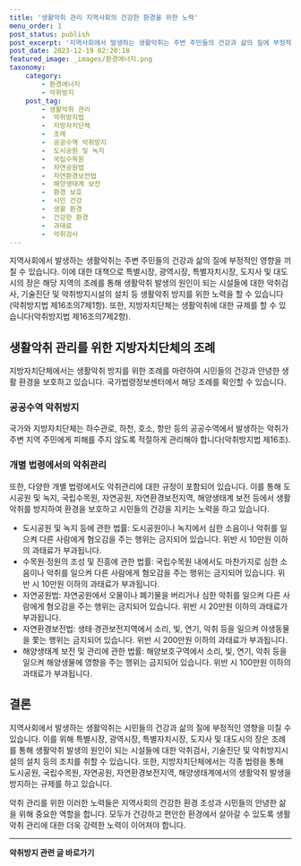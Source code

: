 ```yaml
---
title: '생활악취 관리 지역사회의 건강한 환경을 위한 노력'
menu_order: 1
post_status: publish
post_excerpt: '지역사회에서 발생하는 생활악취는 주변 주민들의 건강과 삶의 질에 부정적인 영향을 끼칠 수 있습니다. 이에 대한 대책으로 특별시장, 광역시장, 특별자치시장, 도지사 및 대도시의 장은 해당 지역의 조례를 통해 생활악취 발생의 원인이 되는 시설들에 대한 악취검사, 기술진단 및 악취방지시설의 설치 등 생활악취 방지를 위한 노력을 할 수 있습니다 악취방지법 제16조의7제1항 . 또한, 지방자치단체는 생활악취에 대한 규제를 할 수 있습니다 악취방지법 제16조의7제2항 .'
post_date: 2023-12-19 02:20:18
featured_image: _images/환경에너지.png
taxonomy:
    category:
        - 환경에너지
        - 악취방지
    post_tag:
        - 생활악취 관리
        -  악취방지법
        -  지방자치단체
        -  조례
        -  공공수역 악취방지
        -  도시공원 및 녹지
        -  국립수목원
        -  자연공원법
        -  자연환경보전법
        -  해양생태계 보전
        -  환경 보호
        -  시민 건강
        -  생활 환경
        -  건강한 환경
        -  과태료
        -  악취검사
---
```



지역사회에서 발생하는 생활악취는 주변 주민들의 건강과 삶의 질에 부정적인 영향을 끼칠 수 있습니다. 이에 대한 대책으로 특별시장, 광역시장, 특별자치시장, 도지사 및 대도시의 장은 해당 지역의 조례를 통해 생활악취 발생의 원인이 되는 시설들에 대한 악취검사, 기술진단 및 악취방지시설의 설치 등 생활악취 방지를 위한 노력을 할 수 있습니다(악취방지법 제16조의7제1항). 또한, 지방자치단체는 생활악취에 대한 규제를 할 수 있습니다(악취방지법 제16조의7제2항).

## 생활악취 관리를 위한 지방자치단체의 조례
지방자치단체에서는 생활악취 방지를 위한 조례를 마련하여 시민들의 건강과 안녕한 생활 환경을 보호하고 있습니다. 국가법령정보센터에서 해당 조례를 확인할 수 있습니다.

### 공공수역 악취방지
국가와 지방자치단체는 하수관로, 하천, 호소, 항만 등의 공공수역에서 발생하는 악취가 주변 지역 주민에게 피해를 주지 않도록 적절하게 관리해야 합니다(악취방지법 제16조).

### 개별 법령에서의 악취관리
또한, 다양한 개별 법령에서도 악취관리에 대한 규정이 포함되어 있습니다. 이를 통해 도시공원 및 녹지, 국립수목원, 자연공원, 자연환경보전지역, 해양생태계 보전 등에서 생활악취를 방지하여 환경을 보호하고 시민들의 건강을 지키는 노력을 하고 있습니다.

- 도시공원 및 녹지 등에 관한 법률: 도시공원이나 녹지에서 심한 소음이나 악취를 일으켜 다른 사람에게 혐오감을 주는 행위는 금지되어 있습니다. 위반 시 10만원 이하의 과태료가 부과됩니다.
- 수목원·정원의 조성 및 진흥에 관한 법률: 국립수목원 내에서도 마찬가지로 심한 소음이나 악취를 일으켜 다른 사람에게 혐오감을 주는 행위는 금지되어 있습니다. 위반 시 10만원 이하의 과태료가 부과됩니다.
- 자연공원법: 자연공원에서 오물이나 폐기물을 버리거나 심한 악취를 일으켜 다른 사람에게 혐오감을 주는 행위는 금지되어 있습니다. 위반 시 20만원 이하의 과태료가 부과됩니다.
- 자연환경보전법: 생태·경관보전지역에서 소리, 빛, 연기, 악취 등을 일으켜 야생동물을 쫓는 행위는 금지되어 있습니다. 위반 시 200만원 이하의 과태료가 부과됩니다.
- 해양생태계 보전 및 관리에 관한 법률: 해양보호구역에서 소리, 빛, 연기, 악취 등을 일으켜 해양생물에 영향을 주는 행위는 금지되어 있습니다. 위반 시 100만원 이하의 과태료가 부과됩니다.

## 결론
지역사회에서 발생하는 생활악취는 시민들의 건강과 삶의 질에 부정적인 영향을 미칠 수 있습니다. 이를 위해 특별시장, 광역시장, 특별자치시장, 도지사 및 대도시의 장은 조례를 통해 생활악취 발생의 원인이 되는 시설들에 대한 악취검사, 기술진단 및 악취방지시설의 설치 등의 조치를 취할 수 있습니다. 또한, 지방자치단체에서는 각종 법령을 통해 도시공원, 국립수목원, 자연공원, 자연환경보전지역, 해양생태계에서의 생활악취 발생을 방지하는 규제를 하고 있습니다.

악취 관리를 위한 이러한 노력들은 지역사회의 건강한 환경 조성과 시민들의 안녕한 삶을 위해 중요한 역할을 합니다. 모두가 건강하고 편안한 환경에서 살아갈 수 있도록 생활악취 관리에 대한 더욱 강력한 노력이 이어져야 합니다.
<!-- wp:separator -->
<hr class="wp-block-separator has-alpha-channel-opacity"/>
<!-- /wp:separator -->

<!-- wp:group {"backgroundColor":"base","layout":{"type":"constrained"}} -->
<div class="wp-block-group has-base-background-color has-background"><!-- wp:paragraph {"align":"center","fontSize":"medium"} -->
<p class="has-text-align-center has-large-font-size"><strong>악취방지 관련 글 바로가기</strong></p>
<!-- /wp:paragraph -->


<!-- wp:latest-posts
{"categories":[{"id":35521,"count":19,"description":"","link":"https://uknowlaw.com/category/%ec%95%85%ec%b7%a8%eb%b0%a9%ec%a7%80/","name":"악취방지","slug":"악취방지","taxonomy":"category","parent":0,"meta":[],"_links":{"self":[{"href":"https://uknowlaw.com/wp-json/wp/v2/categories/35521"}],"collection":[{"href":"https://uknowlaw.com/wp-json/wp/v2/categories"}],"about":[{"href":"https://uknowlaw.com/wp-json/wp/v2/taxonomies/category"}],"wp:post_type":[{"href":"https://uknowlaw.com/wp-json/wp/v2/posts?categories=35521"}],"curies":[{"name":"wp","href":"https://api.w.org/{rel}","templated":true}]}}],"postsToShow":100,"excerptLength":28,"postLayout":"grid","columns":2,"featuredImageAlign":"left","featuredImageSizeSlug":"large","fontSize":"small"} /--></div>
<!-- /wp:group -->